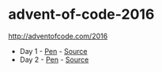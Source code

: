 # advent-of-code-2016

http://adventofcode.com/2016

* Day 1 - [Pen](http://codepen.io/collinforrester/pen/XNEzrY?editors=0011#0) - [Source](./day1.ts)
* Day 2 - [Pen](http://codepen.io/collinforrester/pen/LbddLw?editors=0010#0) - [Source](./day2.ts)


